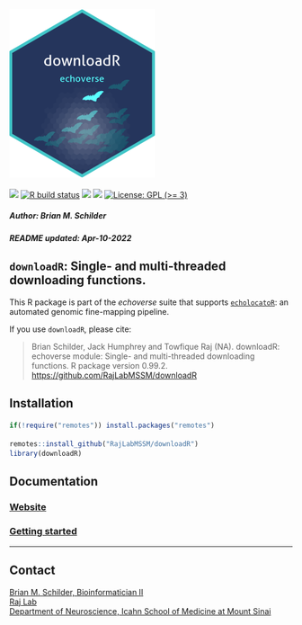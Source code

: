 <img src='https://github.com/RajLabMSSM/downloadR/raw/main/inst/hex/hex.png' height='300'><br><br>
[![](https://img.shields.io/badge/devel%20version-0.99.3-black.svg)](https://github.com/RajLabMSSM/downloadR)
[![R build
status](https://github.com/RajLabMSSM/downloadR/workflows/R-CMD-check-bioc/badge.svg)](https://github.com/RajLabMSSM/downloadR/actions)
[![](https://img.shields.io/github/last-commit/RajLabMSSM/downloadR.svg)](https://github.com/RajLabMSSM/downloadR/commits/main)
[![](https://app.codecov.io/gh/RajLabMSSM/downloadR/branch/main/graph/badge.svg)](https://app.codecov.io/gh/RajLabMSSM/downloadR)
[![License: GPL (\>=
3)](https://img.shields.io/badge/license-GPL%20(%3E=%203)-blue.svg)](https://cran.r-project.org/web/licenses/GPL%20(%3E=%203))
<h5>
Author: <i>Brian M. Schilder</i>
</h5>
<h5>
README updated: <i>Apr-10-2022</i>
</h5>

## `downloadR`: Single- and multi-threaded downloading functions.

This R package is part of the *echoverse* suite that supports
[`echolocatoR`](https://github.com/RajLabMSSM/echolocatoR): an automated
genomic fine-mapping pipeline.

If you use `downloadR`, please cite:

> Brian Schilder, Jack Humphrey and Towfique Raj (NA). downloadR:
> echoverse module: Single- and multi-threaded downloading functions. R
> package version 0.99.2. <https://github.com/RajLabMSSM/downloadR>

## Installation

``` r
if(!require("remotes")) install.packages("remotes")

remotes::install_github("RajLabMSSM/downloadR")
library(downloadR)
```

## Documentation

### [Website](https://rajlabmssm.github.io/downloadR)

### [Getting started](https://rajlabmssm.github.io/downloadR/articles/downloadR)

<hr>

## Contact

<a href="https://bschilder.github.io/BMSchilder/" target="_blank">Brian
M. Schilder, Bioinformatician II</a>  
<a href="https://rajlab.org" target="_blank">Raj Lab</a>  
<a href="https://icahn.mssm.edu/about/departments/neuroscience" target="_blank">Department
of Neuroscience, Icahn School of Medicine at Mount Sinai</a>
